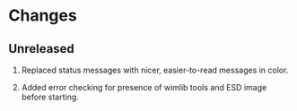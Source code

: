 # Changes

## Unreleased

1.  Replaced status messages with nicer, easier-to-read messages in color.

2.  Added error checking for presence of wimlib tools and ESD image before starting.
